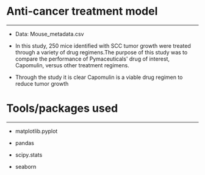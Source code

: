 # Anti-cancer treatment model
---


* Data: Mouse_metadata.csv 

* In this study, 250 mice identified with SCC tumor growth were treated through a variety of drug regimens.The purpose of this study was to compare the performance of Pymaceuticals' drug of interest, Capomulin, versus other treatment regimens. 

* Through the study it is clear Capomulin is a viable drug regimen to reduce tumor growth 

# Tools/packages used  
---

* matplotlib.pyplot 

* pandas 

* scipy.stats 

* seaborn 
